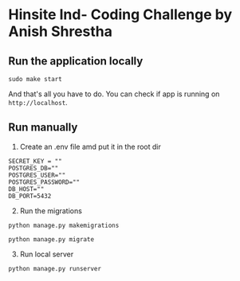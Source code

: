 # Hinsite Ind- Coding Challenge by Anish Shrestha

## Run the application locally

```
sudo make start
```

And that's all you have to do. You can check if app is running on `http://localhost`.

## Run manually

1. Create an .env file amd put it in the root dir

```
SECRET_KEY = ""
POSTGRES_DB=""
POSTGRES_USER=""
POSTGRES_PASSWORD=""
DB_HOST=""
DB_PORT=5432
```

2. Run the migrations

```
python manage.py makemigrations

python manage.py migrate
```

3. Run local server

```
python manage.py runserver
```
